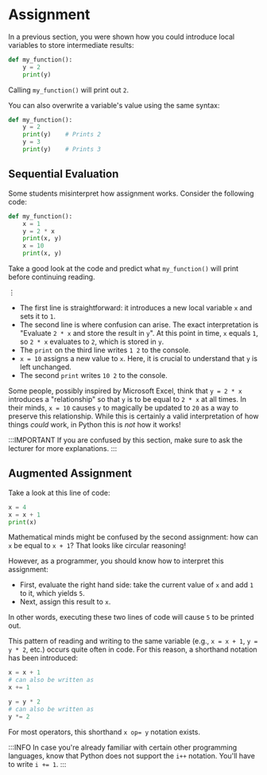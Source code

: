 # Assignment

In a previous section, you were shown how you could introduce local variables to store intermediate results:

```python
def my_function():
    y = 2
    print(y)
```

Calling `my_function()` will print out `2`.

You can also overwrite a variable's value using the same syntax:

```python
def my_function():
    y = 2
    print(y)    # Prints 2
    y = 3
    print(y)    # Prints 3
```

## Sequential Evaluation

Some students misinterpret how assignment works.
Consider the following code:

```python
def my_function():
    x = 1
    y = 2 * x
    print(x, y)
    x = 10
    print(x, y)
```

Take a good look at the code and predict what `my_function()` will print before continuing reading.

&vellip;

* The first line is straightforward: it introduces a new local variable `x` and sets it to `1`.
* The second line is where confusion can arise.
  The exact interpretation is "Evaluate `2 * x` and store the result in `y`".
  At this point in time, `x` equals `1`, so `2 * x` evaluates to `2`, which is stored in `y`.
* The `print` on the third line writes `1 2` to the console.
* `x = 10` assigns a new value to `x`.
  Here, it is crucial to understand that `y` is left unchanged.
* The second `print` writes `10 2` to the console.

Some people, possibly inspired by Microsoft Excel, think that `y = 2 * x` introduces a "relationship" so that `y` is to be equal to `2 * x` at all times.
In their minds, `x = 10` causes `y` to magically be updated to `20` as a way to preserve this relationship.
While this is certainly a valid interpretation of how things *could* work, in Python this is *not* how it works!

:::IMPORTANT
If you are confused by this section, make sure to ask the lecturer for more explanations.
:::

## Augmented Assignment

Take a look at this line of code:

```python
x = 4
x = x + 1
print(x)
```

Mathematical minds might be confused by the second assignment: how can `x` be equal to `x + 1`?
That looks like circular reasoning!

However, as a programmer, you should know how to interpret this assignment:

* First, evaluate the right hand side: take the current value of `x` and add `1` to it, which yields `5`.
* Next, assign this result to `x`.

In other words, executing these two lines of code will cause `5` to be printed out.

This pattern of reading and writing to the same variable (e.g., `x = x + 1`, `y = y * 2`, etc.) occurs quite often in code.
For this reason, a shorthand notation has been introduced:

```python
x = x + 1
# can also be written as
x += 1

y = y * 2
# can also be written as
y *= 2
```

For most operators, this shorthand `x op= y` notation exists.

:::INFO
In case you're already familiar with certain other programming languages, know that Python does not support the `i++` notation.
You'll have to write `i += 1`.
:::
